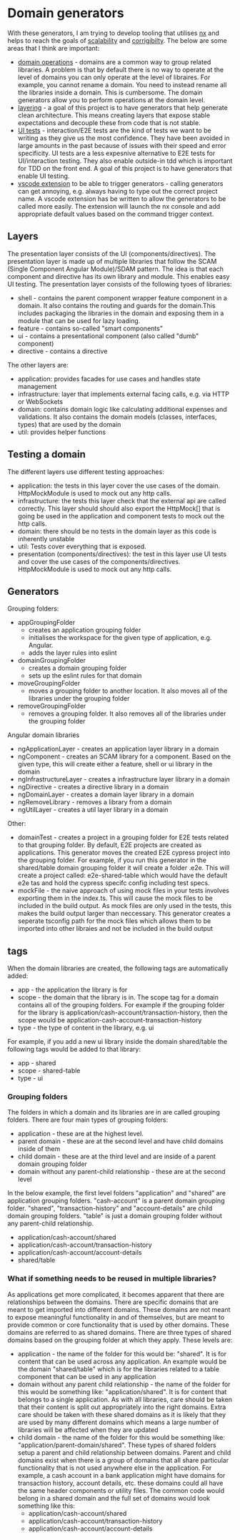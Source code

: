 # Domain generators

With these generators, I am trying to develop tooling that utilises [nx](https://nx.dev/) and helps to reach the goals of [scalability](./documentation/goals/scalability.md) and [corrigibilty](./documentation/goals/corrigibility.md). The below are some areas that I think are important:

- [domain operations](./documentation/stategies.md#domain-operations) - domains are a common way to group related libraries. A problem is that by default there is no way to operate at the level of domains you can only operate at the level of libraires. For example, you cannot rename a domain. You need to instead rename all the libraries inside a domain. This is cumbersome. The domain generators allow you to perform operations at the domain level.
- [layering](./documentation/stategies.md#layering) - a goal of this project is to have generators that help generate clean architecture. This means creating layers that expose stable expectations and decouple these from code that is not stable.
- [UI tests](./documentation/stategies.md#ui-tests) - interaction/E2E tests are the kind of tests we want to be writing as they give us the most confidence. They have been avoided in large amounts in the past because of issues with their speed and error specificity. UI tests are a less expesnive alternative to E2E tests for UI/interaction testing. They also enable outside-in tdd which is important for TDD on the front end. A goal of this project is to have generators that enable UI testing.
- [vscode extension](https://github.com/srleecode/vscode-domain-generators-extension) to be able to trigger generators - calling generators can get annoying, e.g. always having to type out the correct project name. A vscode extension has be written to allow the generators to be called more easily. The extension will launch the nx console and add appropriate default values based on the command trigger context.

## Layers

The presentation layer consists of the UI (components/directives). The presentation layer is made up of multiple libraries that follow the SCAM (Single Component Angular Module)/SDAM pattern. The idea is that each component and directive has its own library and module. This enables easy UI testing. The presentation layer consists of the following tyoes of libraries:

- shell - contains the parent component wrapper feature component in a domain. It also contains the routing and guards for the domain.This includes packaging the libraries in the domain and exposing them in a module that can be used for lazy loading.
- feature - contains so-called "smart components”
- ui - contains a presentational component (also called "dumb" component)
- directive - contains a directive

The other layers are:

- application: provides facades for use cases and handles state management
- infrastructure: layer that implements external facing calls, e.g. via HTTP or WebSockets
- domain: contains domain logic like calculating additional expenses and validations. It also contains the domain models (classes, interfaces, types) that are used by the domain
- util: provides helper functions

## Testing a domain

The different layers use different testing approaches:

- application: the tests in this layer cover the use cases of the domain. HttpMockModule is used to mock out any http calls.
- infrastructure: the tests this layer check that the external api are called correctly. This layer should should also export the HttpMock[] that is going be used in the application and component tests to mock out the http calls.
- domain: there should be no tests in the domain layer as this code is inherently unstable
- util: Tests cover everything that is exposed.
- presentation (components/directives): the test in this layer use UI tests and cover the use cases of the components/directives. HttpMockModule is used to mock out any http calls.

## Generators

Grouping folders:

- appGroupingFolder
  - creates an application grouping folder
  - initialises the workspace for the given type of application, e.g. Angular.
  - adds the layer rules into eslint
- domainGroupingFolder
  - creates a domain grouping folder
  - sets up the eslint rules for that domain
- moveGroupingFolder
  - moves a grouping folder to another location. It also moves all of the libraries under the grouping folder
- removeGroupingFolder
  - removes a grouping folder. It also removes all of the libraries under the grouping folder

Angular domain libraries

- ngApplicationLayer - creates an application layer library in a domain
- ngComponent - creates an SCAM library for a component. Based on the given type, this will create either a feature, shell or ui library in the domain
- ngInfrastructureLayer - creates a infrastructure layer library in a domain
- ngDirective - creates a directive library in a domain
- ngDomainLayer - creates a domain layer library in a domain
- ngRemoveLibrary - removes a library from a domain
- ngUtilLayer - creates a util layer library in a domain

Other:

- domainTest - creates a project in a grouping folder for E2E tests related to that grouping folder. By default, E2E projects are created as applications. This generator moves the created E2E cypress project into the grouping folder. For example, if you run this generator in the shared/table domain grouping folder it will create a folder .e2e. This will create a project called: e2e-shared-table which would have the default e2e tas and hold the cypress specifc config including test specs.
- mockFile - the naive approach of using mock files in your tests involves exporting them in the index.ts. This will cause the mock files to be included in the build output. As mock files are only used in the tests, this makes the build output larger than neccessary. This generator creates a seperate tsconfig path for the mock files which allows them to be imported into other libraies and not be included in the build output

## tags

When the domain libraries are created, the following tags are automatically added:

- app - the application the library is for
- scope - the domain that the library is in. The scope tag for a domain contains all of the grouping folders. For example if the grouping folder for the library is application/cash-account/transaction-history, then the scope would be application-cash-account-transaction-history
- type - the type of content in the library, e.g. ui

For example, if you add a new ui library inside the domain shared/table the following tags would be added to that library:

- app - shared
- scope - shared-table
- type - ui

### Grouping folders

The folders in which a domain and its libraries are in are called grouping folders. There are four main types of grouping folders:

- application - these are at the highest level.
- parent domain - these are at the second level and have child domains inside of them
- child domain - these are at the third level and are inside of a parent domain grouping folder
- domain without any parent-child relationship - these are at the second level

In the below example, the first level folders "application" and "shared" are application grouping folders. "cash-account" is a parent domain grouping folder. "shared", "transaction-history" and "account-details" are child domain grouping folders. "table" is just a domain grouping folder without any parent-child relationship.

- application/cash-account/shared
- application/cash-account/transaction-history
- application/cash-account/account-details
- shared/table

### What if something needs to be reused in multiple libraries?

As applications get more complicated, it becomes apparent that there are relationships between the domains. There are specific domains that are meant to get imported into different domains. These domains are not meant to expose meaningful functionality in and of themselves, but are meant to provide common or core functionality that is used by other domains. These domains are referred to as shared domains. There are three types of shared domains based on the grouping folder at which they apply. These levels are:

- application - the name of the folder for this would be: "shared". It is for content that can be used across any application. An example would be the domain "shared/table" which is for the libraries related to a table component that can be used in any application
- domain without any parent child relationship - the name of the folder for this would be something like: "application/shared". It is for content that belongs to a single application. As with all libraries, care should be taken that their content is split out appropriately into the right domains. Extra care should be taken with these shared domains as it is likely that they are used by many different domains which means a large number of libraries will be affected when they are updated
- child domain - the name of the folder for this would be something like: "application/parent-domain/shared". These types of shared folders setup a parent and child relationship between domains. Parent and child domains exist when there is a group of domains that all share particular functionality that is not used anywhere else in the application. For example, a cash account in a bank application might have domains for transaction history, account details, etc. these domains could all have the same header components or utility files. The common code would belong in a shared domain and the full set of domains would look something like this:
  - application/cash-account/shared
  - application/cash-account/transaction-history
  - application/cash-account/account-details
